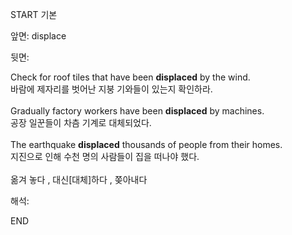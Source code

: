 START
기본

앞면:
displace


뒷면:
<div>Check for roof tiles that have been <b>displaced</b> by the wind. </div><div>바람에 제자리를 벗어난 지붕 기와들이 있는지 확인하라.</div><div><br></div><div>Gradually factory workers have been <b>displaced</b> by machines. </div><div>공장 일꾼들이 차츰 기계로 대체되었다.</div><div><br></div><div><div>The earthquake <b>displaced</b> thousands of people from their homes.<br></div><div>지진으로 인해 수천 명의 사람들이 집을 떠나야 했다.</div></div><div><br></div><div>옮겨 놓다 , 대신[대체]하다 , 쫒아내다</div>


해석:

END